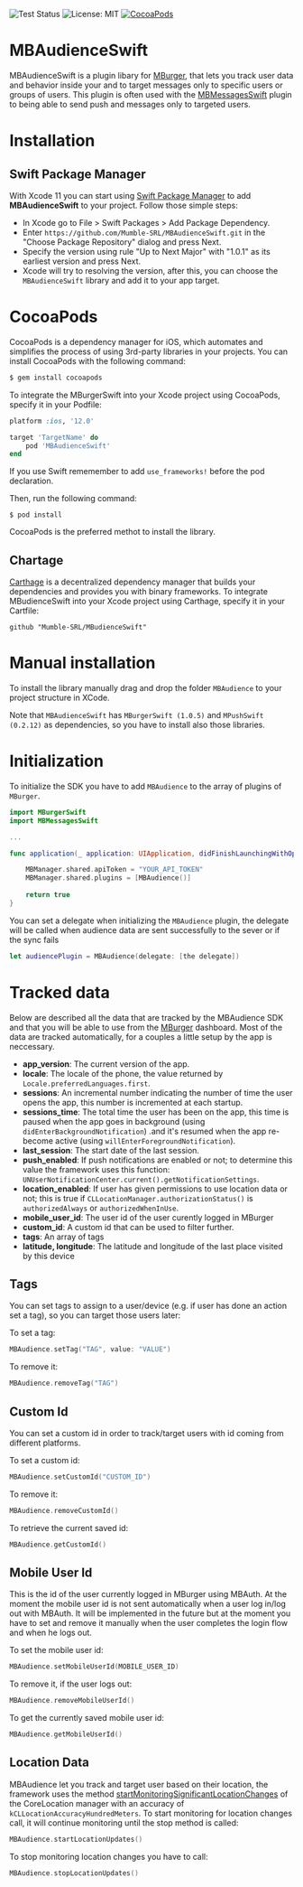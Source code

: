 ![Test Status](https://img.shields.io/badge/documentation-100%25-brightgreen.svg)
![License: MIT](https://img.shields.io/badge/pod-v1.0.2-blue.svg)
[![CocoaPods](https://img.shields.io/badge/License-Apache%202.0-yellow.svg)](LICENSE)

# MBAudienceSwift

MBAudienceSwift is a plugin libary for [MBurger](https://mburger.cloud), that lets you track user data and behavior inside your and to target messages only to specific users or groups of users. This plugin is often used with the [MBMessagesSwift](https://github.com/Mumble-SRL/MBMessagesSwift) plugin to being able to send push and messages only to targeted users.

# Installation

## Swift Package Manager

With Xcode 11 you can start using [Swift Package Manager](https://swift.org/package-manager/) to add **MBAudienceSwift** to your project. Follow those simple steps:

* In Xcode go to File > Swift Packages > Add Package Dependency.
* Enter `https://github.com/Mumble-SRL/MBAudienceSwift.git` in the "Choose Package Repository" dialog and press Next.
* Specify the version using rule "Up to Next Major" with "1.0.1" as its earliest version and press Next.
* Xcode will try to resolving the version, after this, you can choose the `MBAudienceSwift` library and add it to your app target.

# CocoaPods

CocoaPods is a dependency manager for iOS, which automates and simplifies the process of using 3rd-party libraries in your projects. You can install CocoaPods with the following command:

```ruby
$ gem install cocoapods
```

To integrate the MBurgerSwift into your Xcode project using CocoaPods, specify it in your Podfile:

```ruby
platform :ios, '12.0'

target 'TargetName' do
    pod 'MBAudienceSwift'
end
```

If you use Swift rememember to add `use_frameworks!` before the pod declaration.


Then, run the following command:

```
$ pod install
```

CocoaPods is the preferred methot to install the library.

## Chartage
[Carthage](https://github.com/Carthage/Carthage) is a decentralized dependency manager that builds your dependencies and provides you with binary frameworks. To integrate MBudienceSwift into your Xcode project using Carthage, specify it in your Cartfile:

```
github "Mumble-SRL/MBudienceSwift"
```

# Manual installation

To install the library manually drag and drop the folder `MBAudience` to your project structure in XCode. 

Note that `MBAudienceSwift` has `MBurgerSwift (1.0.5)` and `MPushSwift (0.2.12)` as dependencies, so you have to install also those libraries.

# Initialization

To initialize the SDK you have to add `MBAudience` to the array of plugins of `MBurger`.

```swift
import MBurgerSwift
import MBMessagesSwift

...

func application(_ application: UIApplication, didFinishLaunchingWithOptions launchOptions: [UIApplicationLaunchOptionsKey: Any]?) -> Bool {

    MBManager.shared.apiToken = "YOUR_API_TOKEN"
    MBManager.shared.plugins = [MBAudience()]
        
    return true
}
```

You can set a delegate when initializing the `MBAudience` plugin, the delegate will be called when audience data are sent successfully to the sever or if the sync fails

```swift
let audiencePlugin = MBAudience(delegate: [the delegate])
```

# Tracked data

Below are described all the data that are tracked by the MBAudience SDK and that you will be able to use from the [MBurger](https://mburger.cloud) dashboard. Most of the data are tracked automatically, for a couples a little setup by the app is neccessary.

- **app_version**: The current version of the app.
- **locale**: The locale of the phone, the value returned by `Locale.preferredLanguages.first`.
- **sessions**: An incremental number indicating the number of time the user opens the app, this number is incremented at each startup.
- **sessions_time**: The total time the user has been on the app, this time is paused when the app goes in background (using `didEnterBackgroundNotification`) .and it's resumed when the app re-become active (using `willEnterForegroundNotification`).
- **last_session**: The start date of the last session.
- **push_enabled**: If push notifications are enabled or not; to determine this value the framework uses this function: `UNUserNotificationCenter.current().getNotificationSettings`.
- **location_enabled**: If user has given permissions to use location data or not; this is true if `CLLocationManager.authorizationStatus()` is `authorizedAlways` or `authorizedWhenInUse`.
- **mobile_user_id**: The user id of the user curently logged in MBurger
- **custom_id**: A custom id that can be used to filter further.
- **tags**: An array of tags
- **latitude, longitude**: The latitude and longitude of the last place visited by this device

## Tags

You can set tags to assign to a user/device (e.g. if user has done an action set a tag), so you can target those users later:


To set a tag:

```swift
MBAudience.setTag("TAG", value: "VALUE")
```

To remove it:

```swift
MBAudience.removeTag("TAG")
```

## Custom Id

You can set a custom id in order to track/target users with id coming from different platforms. 

To set a custom id:

```swift
MBAudience.setCustomId("CUSTOM_ID")
```
To remove it:

```swift
MBAudience.removeCustomId()
```

To retrieve the current saved id:

```swift
MBAudience.getCustomId()
```

## Mobile User Id

This is the id of the user currently logged in MBurger using MBAuth. At the moment the mobile user id is not sent automatically when a user log in/log out with MBAuth. It will be implemented in the future but at the moment you have to set and remove it manually when the user completes the login flow and when he logs out.

To set the mobile user id:

```swift
MBAudience.setMobileUserId(MOBILE_USER_ID)
```

To remove it, if the user logs out:

```swift
MBAudience.removeMobileUserId()
```

To get the currently saved mobile user id: 

```swift
MBAudience.getMobileUserId()
```

## Location Data

MBAudience let you track and target user based on their location, the framework uses the method [startMonitoringSignificantLocationChanges](https://developer.apple.com/documentation/corelocation/cllocationmanager/1423531-startmonitoringsignificantlocati) of the CoreLocation manager with an accuracy of `kCLLocationAccuracyHundredMeters`. To start monitoring for location changes call, it will continue monitoring until the stop method is called:

```swift
MBAudience.startLocationUpdates()
```

To stop monitoring location changes you have to call:

```swift
MBAudience.stopLocationUpdates()
```